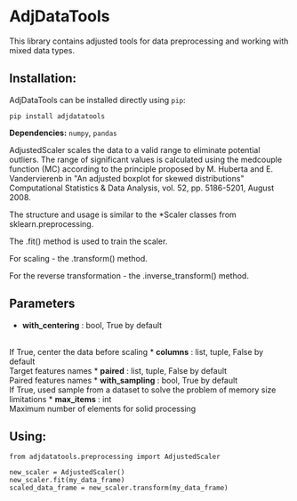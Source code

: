 # AdjDataTools

This library contains adjusted tools for data preprocessing and working with mixed data types.

## Installation:
AdjDataTools can be installed directly using `pip`:
```
pip install adjdatatools
```

**Dependencies:** `numpy`, `pandas`

AdjustedScaler scales the data to a valid range to eliminate potential 
outliers. The range of significant values is calculated using the 
medcouple function (MC) according to the principle proposed by 
M. Huberta and E. Vandervierenb in "An adjusted boxplot for skewed 
distributions" Computational Statistics & Data Analysis, vol. 52, 
pp. 5186-5201, August 2008.

The structure and usage is similar to the *Scaler classes from 
sklearn.preprocessing.

The .fit() method is used to train the scaler.

For scaling - the .transform() method.

For the reverse transformation - the .inverse_transform() method.

## Parameters
* <b>with_centering</b> : bool, True by default
<br>
If True, center the data before scaling
* <b>columns</b> : list, tuple, False by default
<br>
Target features names
* <b>paired</b> : list, tuple, False by default
<br>
Paired features names
* <b>with_sampling</b> : bool, True by default
<br>
If True, used sample from a dataset to solve the problem of memory size limitations
* <b>max_items</b> : int
<br>
Maximum number of elements for solid processing

## Using:
```
from adjdatatools.preprocessing import AdjustedScaler

new_scaler = AdjustedScaler()
new_scaler.fit(my_data_frame)
scaled_data_frame = new_scaler.transform(my_data_frame)
```
